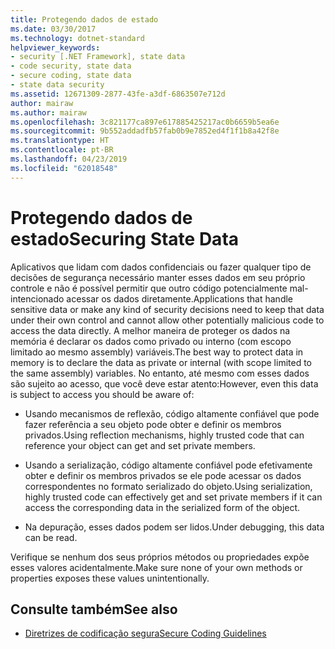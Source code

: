 ```yaml
---
title: Protegendo dados de estado
ms.date: 03/30/2017
ms.technology: dotnet-standard
helpviewer_keywords:
- security [.NET Framework], state data
- code security, state data
- secure coding, state data
- state data security
ms.assetid: 12671309-2877-43fe-a3df-6863507e712d
author: mairaw
ms.author: mairaw
ms.openlocfilehash: 3c821177ca897e617885425217ac0b6659b5ea6e
ms.sourcegitcommit: 9b552addadfb57fab0b9e7852ed4f1f1b8a42f8e
ms.translationtype: HT
ms.contentlocale: pt-BR
ms.lasthandoff: 04/23/2019
ms.locfileid: "62018548"
---
```

# <a name="securing-state-data"></a><span data-ttu-id="43bd4-102">Protegendo dados de estado</span><span class="sxs-lookup"><span data-stu-id="43bd4-102">Securing State Data</span></span>
<span data-ttu-id="43bd4-103">Aplicativos que lidam com dados confidenciais ou fazer qualquer tipo de decisões de segurança necessário manter esses dados em seu próprio controle e não é possível permitir que outro código potencialmente mal-intencionado acessar os dados diretamente.</span><span class="sxs-lookup"><span data-stu-id="43bd4-103">Applications that handle sensitive data or make any kind of security decisions need to keep that data under their own control and cannot allow other potentially malicious code to access the data directly.</span></span> <span data-ttu-id="43bd4-104">A melhor maneira de proteger os dados na memória é declarar os dados como privado ou interno (com escopo limitado ao mesmo assembly) variáveis.</span><span class="sxs-lookup"><span data-stu-id="43bd4-104">The best way to protect data in memory is to declare the data as private or internal (with scope limited to the same assembly) variables.</span></span> <span data-ttu-id="43bd4-105">No entanto, até mesmo com esses dados são sujeito ao acesso, que você deve estar atento:</span><span class="sxs-lookup"><span data-stu-id="43bd4-105">However, even this data is subject to access you should be aware of:</span></span>  
  
- <span data-ttu-id="43bd4-106">Usando mecanismos de reflexão, código altamente confiável que pode fazer referência a seu objeto pode obter e definir os membros privados.</span><span class="sxs-lookup"><span data-stu-id="43bd4-106">Using reflection mechanisms, highly trusted code that can reference your object can get and set private members.</span></span>  
  
- <span data-ttu-id="43bd4-107">Usando a serialização, código altamente confiável pode efetivamente obter e definir os membros privados se ele pode acessar os dados correspondentes no formato serializado do objeto.</span><span class="sxs-lookup"><span data-stu-id="43bd4-107">Using serialization, highly trusted code can effectively get and set private members if it can access the corresponding data in the serialized form of the object.</span></span>  
  
- <span data-ttu-id="43bd4-108">Na depuração, esses dados podem ser lidos.</span><span class="sxs-lookup"><span data-stu-id="43bd4-108">Under debugging, this data can be read.</span></span>  
  
 <span data-ttu-id="43bd4-109">Verifique se nenhum dos seus próprios métodos ou propriedades expõe esses valores acidentalmente.</span><span class="sxs-lookup"><span data-stu-id="43bd4-109">Make sure none of your own methods or properties exposes these values unintentionally.</span></span>  
  
## <a name="see-also"></a><span data-ttu-id="43bd4-110">Consulte também</span><span class="sxs-lookup"><span data-stu-id="43bd4-110">See also</span></span>

- [<span data-ttu-id="43bd4-111">Diretrizes de codificação segura</span><span class="sxs-lookup"><span data-stu-id="43bd4-111">Secure Coding Guidelines</span></span>](../../../docs/standard/security/secure-coding-guidelines.md)
